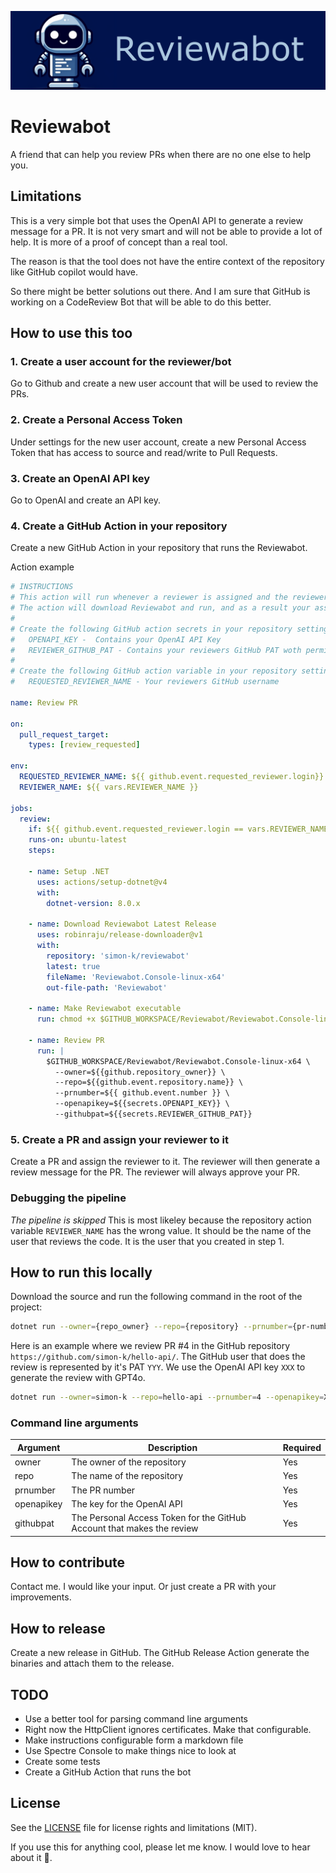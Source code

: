 ![Banner](docs/images/banner-with-text.png)

# Reviewabot
A friend that can help you review PRs when there are no one else to help you.

## Limitations
This is a very simple bot that uses the OpenAI API to generate a review message for a PR. 
It is not very smart and will not be able to provide a lot of help. 
It is more of a proof of concept than a real tool.

The reason is that the tool does not have the entire context of the repository like GitHub copilot would have.

So there might be better solutions out there. And I am sure that GitHub is working on a CodeReview Bot that will be able to do this better.

## How to use this too
### 1. Create a user account for the reviewer/bot
Go to Github and create a new user account that will be used to review the PRs.
### 2. Create a Personal Access Token
Under settings for the new user account, create a new Personal Access Token that has access to source and read/write to Pull Requests.
### 3. Create an OpenAI API key
Go to OpenAI and create an API key.
### 4. Create a GitHub Action in your repository
Create a new GitHub Action in your repository that runs the Reviewabot.

Action example
```yaml
# INSTRUCTIONS
# This action will run whenever a reviewer is assigned and the reviewer name matches the value of the repository variable.
# The action will download Reviewabot and run, and as a result your assigned reviewer will generate a review based on GPT.
#
# Create the following GitHub action secrets in your repository settings:
#   OPENAPI_KEY -  Contains your OpenAI API Key
#   REVIEWER_GITHUB_PAT - Contains your reviewers GitHub PAT woth permissions to read content and write Pull Requests.
#
# Create the following GitHub action variable in your repository settings:
#   REQUESTED_REVIEWER_NAME - Your reviewers GitHub username 

name: Review PR

on:
  pull_request_target:
    types: [review_requested]
    
env:
  REQUESTED_REVIEWER_NAME: ${{ github.event.requested_reviewer.login}}
  REVIEWER_NAME: ${{ vars.REVIEWER_NAME }}

jobs:
  review:
    if: ${{ github.event.requested_reviewer.login == vars.REVIEWER_NAME }}
    runs-on: ubuntu-latest
    steps:
    
    - name: Setup .NET
      uses: actions/setup-dotnet@v4
      with:
        dotnet-version: 8.0.x

    - name: Download Reviewabot Latest Release
      uses: robinraju/release-downloader@v1
      with:
        repository: 'simon-k/reviewabot'
        latest: true
        fileName: 'Reviewabot.Console-linux-x64'
        out-file-path: 'Reviewabot'

    - name: Make Reviewabot executable
      run: chmod +x $GITHUB_WORKSPACE/Reviewabot/Reviewabot.Console-linux-x64

    - name: Review PR
      run: |
        $GITHUB_WORKSPACE/Reviewabot/Reviewabot.Console-linux-x64 \
          --owner=${{github.repository_owner}} \
          --repo=${{github.event.repository.name}} \
          --prnumber=${{ github.event.number }} \
          --openapikey=${{secrets.OPENAPI_KEY}} \
          --githubpat=${{secrets.REVIEWER_GITHUB_PAT}}
```

### 5. Create a PR and assign your reviewer to it
Create a PR and assign the reviewer to it. The reviewer will then generate a review message for the PR.
The reviewer will always approve your PR.

### Debugging the pipeline
_The pipeline is skipped_
This is most likeley because the repository action variable `REVIEWER_NAME` has the wrong value. 
It should be the name of the user that reviews the code. It is the user that you created in step 1.

## How to run this locally
Download the source and run the following command in the root of the project:

```bash
dotnet run --owner={repo_owner} --repo={repository} --prnumber={pr-number} --openapikey={apenai-api-key} --githubpat={github-pat}
```

Here is an example where we review PR #4 in the GitHub repository `https://github.com/simon-k/hello-api/`.
The GitHub user that does the review is represented by it's PAT `YYY`. We use the OpenAI API key `XXX` to generate the review with GPT4o. 

```bash
dotnet run --owner=simon-k --repo=hello-api --prnumber=4 --openapikey=XXX --githubpat=YYY
```

### Command line arguments
| Argument | Description                                                            | Required |
| --- |------------------------------------------------------------------------| --- |
| owner | The owner of the repository                                            | Yes |
| repo | The name of the repository                                             | Yes |
| prnumber | The PR number                                                 | Yes |
| openapikey | The key for the OpenAI API                                             | Yes |
| githubpat | The Personal Access Token for the GitHub Account that makes the review | Yes |

## How to contribute
Contact me. I would like your input. Or just create a PR with your improvements.

## How to release
Create a new release in GitHub. The GitHub Release Action generate the binaries and attach them to the release.

## TODO
* Use a better tool for parsing command line arguments
* Right now the HttpClient ignores certificates. Make that configurable.
* Make instructions configurable form a markdown file
* Use Spectre Console to make things nice to look at
* Create some tests
* Create a GitHub Action that runs the bot

## License
See the [LICENSE](LICENSE) file for license rights and limitations (MIT).

If you use this for anything cool, please let me know. I would love to hear about it 🫶.
